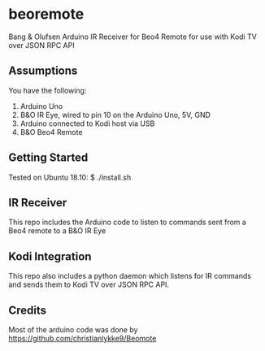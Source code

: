 # beoremote
Bang &amp; Olufsen Arduino IR Receiver for Beo4 Remote for use with Kodi TV over JSON RPC API

## Assumptions

You have the following:

1. Arduino Uno
2. B&O IR Eye, wired to pin 10 on the Arduino Uno, 5V, GND
3. Arduino connected to Kodi host via USB
4. B&O Beo4 Remote

## Getting Started

Tested on Ubuntu 18.10:
    $ ./install.sh

## IR Receiver

This repo includes the Arduino code to listen to commands sent from a Beo4 remote to a B&O IR Eye

## Kodi Integration

This repo also includes a python daemon which listens for IR commands and sends them to Kodi TV over JSON RPC API. 

## Credits

Most of the arduino code was done by https://github.com/christianlykke9/Beomote
